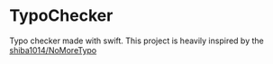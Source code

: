 # TypoChecker

Typo checker made with swift.
This project is heavily inspired by the [shiba1014/NoMoreTypo](https://github.com/shiba1014/NoMoreTypo)

